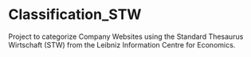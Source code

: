 # Classification_STW
Project to categorize Company Websites using the Standard Thesaurus Wirtschaft (STW) from the Leibniz Information Centre for Economics.
